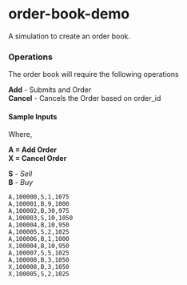# order-book-demo
A simulation to create an order book.

### Operations
The order book will require the following operations

**Add** - Submits and Order  
**Cancel** - Cancels the Order based on order_id

#### Sample Inputs

Where,

**A = Add Order**    
**X = Cancel Order**

**S** - *Sell*  
**B** - *Buy*
```
A,100000,S,1,1075
A,100001,B,9,1000 
A,100002,B,30,975 
A,100003,S,10,1050 
A,100004,B,10,950 
A,100005,S,2,1025 
A,100006,B,1,1000 
X,100004,B,10,950 
A,100007,S,5,1025 
A,100008,B,3,1050 
X,100008,B,3,1050 
X,100005,S,2,1025
```